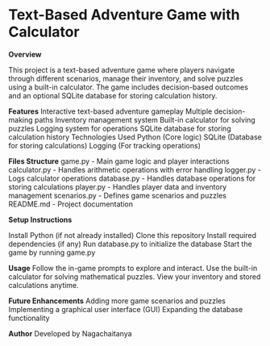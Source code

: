# Text-Based Adventure Game with Calculator

**Overview**

This project is a text-based adventure game where players navigate through different scenarios, manage their inventory, and solve puzzles using a built-in calculator. The game includes decision-based outcomes and an optional SQLite database for storing calculation history.

**Features**
Interactive text-based adventure gameplay
Multiple decision-making paths
Inventory management system
Built-in calculator for solving puzzles
Logging system for operations
SQLite database for storing calculation history
Technologies Used
Python (Core logic)
SQLite (Database for storing calculations)
Logging (For tracking operations)

**Files Structure**
game.py - Main game logic and player interactions
calculator.py - Handles arithmetic operations with error handling
logger.py - Logs calculator operations
database.py - Handles database operations for storing calculations
player.py - Handles player data and inventory management
scenarios.py - Defines game scenarios and puzzles
README.md - Project documentation

**Setup Instructions**

Install Python (if not already installed)
Clone this repository
Install required dependencies (if any)
Run database.py to initialize the database
Start the game by running game.py

**Usage**
Follow the in-game prompts to explore and interact.
Use the built-in calculator for solving mathematical puzzles.
View your inventory and stored calculations anytime.

**Future Enhancements**
Adding more game scenarios and puzzles
Implementing a graphical user interface (GUI)
Expanding the database functionality

**Author**
Developed by Nagachaitanya
